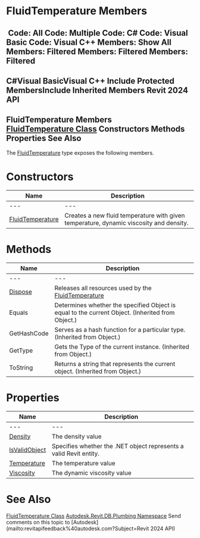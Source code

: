 # FluidTemperature Members

﻿
 Code: All Code: Multiple Code: C# Code: Visual Basic Code: Visual C++  Members: Show All Members: Filtered Members: Filtered Members: Filtered   
---  
C#Visual BasicVisual C++
Include Protected MembersInclude Inherited Members
Revit 2024 API  
---  
FluidTemperature Members  
[FluidTemperature Class](e0405486-d484-48cb-716f-5c9ebe6dfcaa.md "FluidTemperature Class") Constructors Methods Properties See Also  
---  
The [FluidTemperature](e0405486-d484-48cb-716f-5c9ebe6dfcaa.md "FluidTemperature Class") type exposes the following members.
# Constructors
| Name | Description |
| --- | --- |
| --- | --- | --- |
| [FluidTemperature](66202070-f336-1db6-4bfb-7ae8577a0651.md "FluidTemperature Constructor") | Creates a new fluid temperature with given temperature, dynamic viscosity and density. |

# Methods
| Name | Description |
| --- | --- |
| --- | --- | --- |
| [Dispose](34ba41ac-dd3f-21f9-5f60-2ebb88f3b48b.md "Dispose Method") | Releases all resources used by the [FluidTemperature](e0405486-d484-48cb-716f-5c9ebe6dfcaa.md "FluidTemperature Class") |
| Equals | Determines whether the specified Object is equal to the current Object. (Inherited from Object.) |
| GetHashCode | Serves as a hash function for a particular type.  (Inherited from Object.) |
| GetType | Gets the Type of the current instance. (Inherited from Object.) |
| ToString | Returns a string that represents the current object. (Inherited from Object.) |

# Properties
| Name | Description |
| --- | --- |
| --- | --- | --- |
| [Density](d16c9a64-6392-6183-f397-80e004955040.md "Density Property") | The density value |
| [IsValidObject](1909ea5a-de47-3b6f-4565-e24e07c48d20.md "IsValidObject Property") | Specifies whether the .NET object represents a valid Revit entity. |
| [Temperature](6de062d0-e370-b202-7d23-b7ba7ce5a59d.md "Temperature Property") | The temperature value |
| [Viscosity](fee182d4-5e5e-0b27-58da-5e2ce2b986fb.md "Viscosity Property") | The dynamic viscosity value |

# See Also
[FluidTemperature Class](e0405486-d484-48cb-716f-5c9ebe6dfcaa.md "FluidTemperature Class")
[Autodesk.Revit.DB.Plumbing Namespace](cc553597-37c2-fcd9-6025-d904c129c80a.md "Autodesk.Revit.DB.Plumbing Namespace")
Send comments on this topic to [Autodesk](mailto:revitapifeedback%40autodesk.com?Subject=Revit 2024 API)